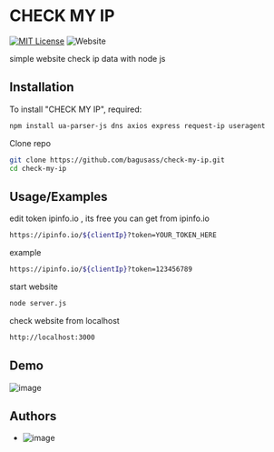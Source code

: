 # CHECK MY IP

[![MIT License](https://img.shields.io/badge/License-MIT-green.svg)](https://choosealicense.com/licenses/mit/) ![Website](https://img.shields.io/website?url=https%3A%2F%2Fcheck-my-ip--bistondroid.repl.co&up_message=online&down_message=offline&logo=googlechrome&label=demo%20website)



simple website check ip data with node js


## Installation

To install "CHECK MY IP", required:

```bash
npm install ua-parser-js dns axios express request-ip useragent
```
Clone repo
```bash
git clone https://github.com/bagusass/check-my-ip.git
cd check-my-ip
```    
## Usage/Examples

edit token ipinfo.io , its free you can get from ipinfo.io
```bash
https://ipinfo.io/${clientIp}?token=YOUR_TOKEN_HERE
```
example
```bash
https://ipinfo.io/${clientIp}?token=123456789
```
start website
```bash
node server.js
```
check website from localhost
```bash
http://localhost:3000
```


## Demo

![image](https://img.shields.io/badge/Google_chrome-4285F4?style=for-the-badge&logo=Google-chrome&logoColor=white&label=demo&link=https%3A%2F%2Fcheck-my-ip--bistondroid.repl.co)


## Authors

- ![image](https://img.shields.io/badge/GitHub-100000?style=for-the-badge&logo=github&logoColor=white&label=bagusass&link=https%3A%2F%2Fgithub.com%2Fbagusass)
